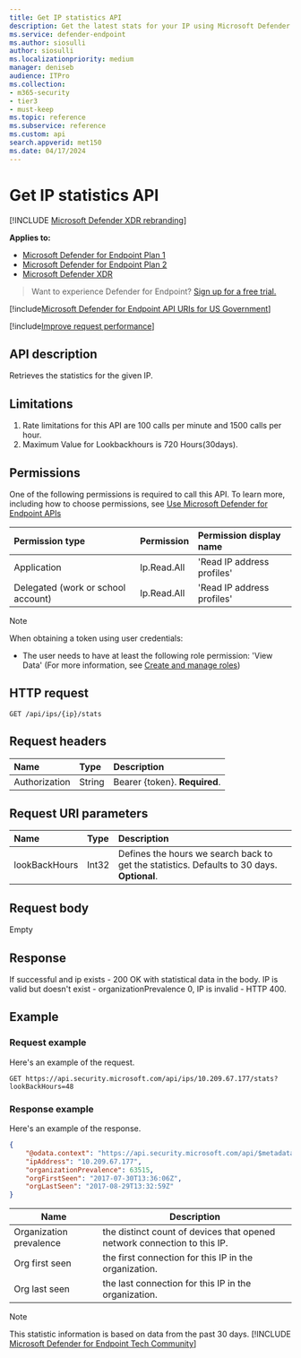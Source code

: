 ```yaml
---
title: Get IP statistics API
description: Get the latest stats for your IP using Microsoft Defender for Endpoint.
ms.service: defender-endpoint
ms.author: siosulli
author: siosulli
ms.localizationpriority: medium
manager: deniseb
audience: ITPro
ms.collection: 
- m365-security
- tier3
- must-keep
ms.topic: reference
ms.subservice: reference
ms.custom: api
search.appverid: met150
ms.date: 04/17/2024
---
```


# Get IP statistics API

[!INCLUDE [Microsoft Defender XDR rebranding](../../includes/microsoft-defender.md)]

**Applies to:**
- [Microsoft Defender for Endpoint Plan 1](https://go.microsoft.com/fwlink/?linkid=2154037)
- [Microsoft Defender for Endpoint Plan 2](https://go.microsoft.com/fwlink/?linkid=2154037)
- [Microsoft Defender XDR](https://go.microsoft.com/fwlink/?linkid=2118804)

> Want to experience Defender for Endpoint? [Sign up for a free trial.](https://signup.microsoft.com/create-account/signup?products=7f379fee-c4f9-4278-b0a1-e4c8c2fcdf7e&ru=https://aka.ms/MDEp2OpenTrial?ocid=docs-wdatp-exposedapis-abovefoldlink)

[!include[Microsoft Defender for Endpoint API URIs for US Government](../../includes/microsoft-defender-api-usgov.md)]

[!include[Improve request performance](../../includes/improve-request-performance.md)]

## API description
Retrieves the statistics for the given IP.

## Limitations
1. Rate limitations for this API are 100 calls per minute and 1500 calls per hour.
2. Maximum Value for Lookbackhours is 720 Hours(30days).

## Permissions

One of the following permissions is required to call this API. To learn more, including how to choose permissions, see [Use Microsoft Defender for Endpoint APIs](apis-intro.md)

Permission type|Permission|Permission display name
:---|:---|:---
Application|Ip.Read.All|'Read IP address profiles'
Delegated (work or school account)|Ip.Read.All|'Read IP address profiles'

> [!NOTE]
> When obtaining a token using user credentials:
> - The user needs to have at least the following role permission: 'View Data' (For more information, see [Create and manage roles](../user-roles.md))

## HTTP request

```http
GET /api/ips/{ip}/stats
```

## Request headers

Name|Type|Description
:---|:---|:---
Authorization|String|Bearer {token}. **Required**.

## Request URI parameters

Name|Type|Description
:---|:---|:---
lookBackHours|Int32|Defines the hours we search back to get the statistics. Defaults to 30 days. **Optional**.

## Request body

Empty

## Response

If successful and ip exists - 200 OK with statistical data in the body. IP is valid but doesn't exist - organizationPrevalence 0, IP is invalid - HTTP 400.

## Example

### Request example

Here's an example of the request.

```http
GET https://api.security.microsoft.com/api/ips/10.209.67.177/stats?lookBackHours=48
```

### Response example

Here's an example of the response.

```json
{
    "@odata.context": "https://api.security.microsoft.com/api/$metadata#microsoft.windowsDefenderATP.api.InOrgIPStats",
    "ipAddress": "10.209.67.177",
    "organizationPrevalence": 63515,
    "orgFirstSeen": "2017-07-30T13:36:06Z",
    "orgLastSeen": "2017-08-29T13:32:59Z"
}
```

|Name|Description|
|---|---|
|Organization prevalence|the distinct count of devices that opened network connection to this IP.|
|Org first seen|the first connection for this IP in the organization.|
|Org last seen|the last connection for this IP in the organization.|

> [!NOTE]
> This statistic information is based on data from the past 30 days.
[!INCLUDE [Microsoft Defender for Endpoint Tech Community](../../includes/defender-mde-techcommunity.md)]
